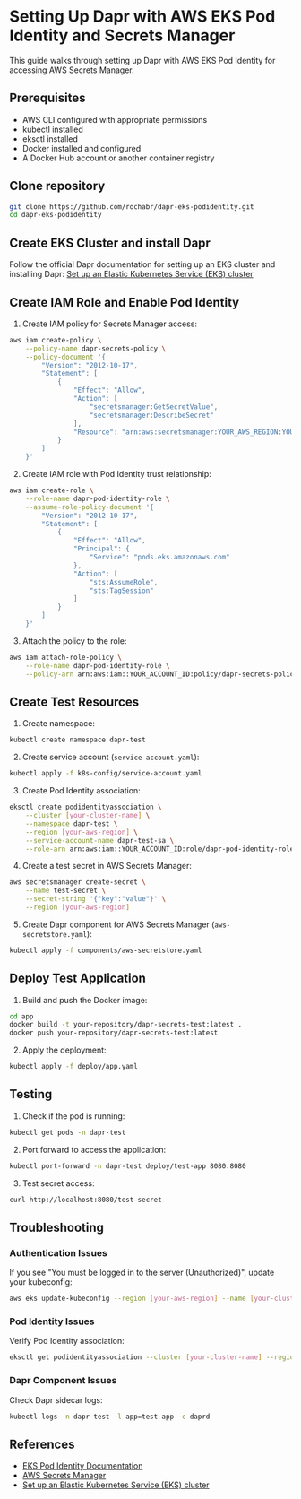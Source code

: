 # Setting Up Dapr with AWS EKS Pod Identity and Secrets Manager

This guide walks through setting up Dapr with AWS EKS Pod Identity for accessing AWS Secrets Manager.

## Prerequisites

- AWS CLI configured with appropriate permissions
- kubectl installed
- eksctl installed
- Docker installed and configured
- A Docker Hub account or another container registry

## Clone repository

```bash
git clone https://github.com/rochabr/dapr-eks-podidentity.git
cd dapr-eks-podidentity
```

## Create EKS Cluster and install Dapr

Follow the official Dapr documentation for setting up an EKS cluster and installing Dapr:
[Set up an Elastic Kubernetes Service (EKS) cluster](https://docs.dapr.io/operations/hosting/kubernetes/cluster/setup-eks/)

## Create IAM Role and Enable Pod Identity

1. Create IAM policy for Secrets Manager access:

```bash
aws iam create-policy \
    --policy-name dapr-secrets-policy \
    --policy-document '{
        "Version": "2012-10-17",
        "Statement": [
            {
                "Effect": "Allow",
                "Action": [
                    "secretsmanager:GetSecretValue",
                    "secretsmanager:DescribeSecret"
                ],
                "Resource": "arn:aws:secretsmanager:YOUR_AWS_REGION:YOUR_ACCOUNT_ID:secret:*"
            }
        ]
    }'
```

2. Create IAM role with Pod Identity trust relationship:

```bash
aws iam create-role \
    --role-name dapr-pod-identity-role \
    --assume-role-policy-document '{
        "Version": "2012-10-17",
        "Statement": [
            {
                "Effect": "Allow",
                "Principal": {
                    "Service": "pods.eks.amazonaws.com"
                },
                "Action": [
                    "sts:AssumeRole",
                    "sts:TagSession"
                ]
            }
        ]
    }'
```

3. Attach the policy to the role:

```bash
aws iam attach-role-policy \
    --role-name dapr-pod-identity-role \
    --policy-arn arn:aws:iam::YOUR_ACCOUNT_ID:policy/dapr-secrets-policy
```

## Create Test Resources

1. Create namespace:

```bash
kubectl create namespace dapr-test
```

2. Create service account (`service-account.yaml`):

```bash
kubectl apply -f k8s-config/service-account.yaml
```

3. Create Pod Identity association:

```bash
eksctl create podidentityassociation \
    --cluster [your-cluster-name] \
    --namespace dapr-test \
    --region [your-aws-region] \
    --service-account-name dapr-test-sa \
    --role-arn arn:aws:iam::YOUR_ACCOUNT_ID:role/dapr-pod-identity-role
```

4. Create a test secret in AWS Secrets Manager:

```bash
aws secretsmanager create-secret \
    --name test-secret \
    --secret-string '{"key":"value"}' \
    --region [your-aws-region]
```

5. Create Dapr component for AWS Secrets Manager (`aws-secretstore.yaml`):

```bash
kubectl apply -f components/aws-secretstore.yaml
```

## Deploy Test Application

1. Build and push the Docker image:

```bash
cd app
docker build -t your-repository/dapr-secrets-test:latest .
docker push your-repository/dapr-secrets-test:latest
```

2. Apply the deployment:

```bash
kubectl apply -f deploy/app.yaml
```

## Testing

1. Check if the pod is running:

```bash
kubectl get pods -n dapr-test
```

2. Port forward to access the application:

```bash
kubectl port-forward -n dapr-test deploy/test-app 8080:8080
```

3. Test secret access:

```bash
curl http://localhost:8080/test-secret
```

## Troubleshooting

### Authentication Issues

If you see "You must be logged in to the server (Unauthorized)", update your kubeconfig:

```bash
aws eks update-kubeconfig --region [your-aws-region] --name [your-cluster-name]
```

### Pod Identity Issues

Verify Pod Identity association:

```bash
eksctl get podidentityassociation --cluster [your-cluster-name] --region [your-aws-region]]
```

### Dapr Component Issues

Check Dapr sidecar logs:

```bash
kubectl logs -n dapr-test -l app=test-app -c daprd
```

## References

- [EKS Pod Identity Documentation](https://docs.aws.amazon.com/eks/latest/userguide/pod-identities.html)
- [AWS Secrets Manager](https://docs.aws.amazon.com/secretsmanager/)
- [Set up an Elastic Kubernetes Service (EKS) cluster](https://docs.dapr.io/operations/hosting/kubernetes/cluster/setup-eks/)
